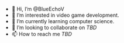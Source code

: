 - 👋 Hi, I’m @BlueEchoV
- 👀 I’m interested in video game development.
- 🌱 I’m currently learning computer science.
- 💞️ I’m looking to collaborate on *TBD*
- 📫 How to reach me *TBD*

<!---
BlueEchoV/BlueEchoV is a ✨ special ✨ repository because its `README.md` (this file) appears on your GitHub profile.
You can click the Preview link to take a look at your changes.
--->
